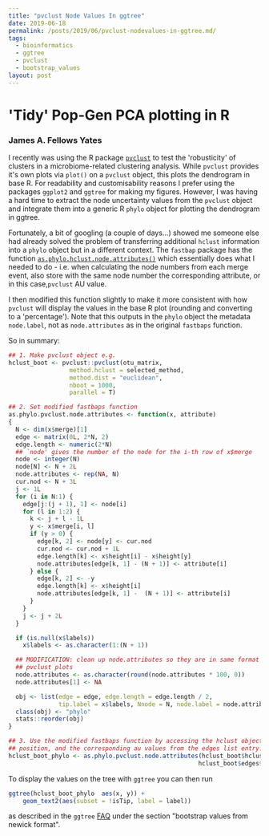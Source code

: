 ```yaml
---
title: "pvclust Node Values In ggtree"
date: 2019-06-18
permalink: /posts/2019/06/pvclust-nodevalues-in-ggtree.md/
tags:
  - bioinformatics
  - ggtree
  - pvclust
  - bootstrap_values
layout: post
---
```


# 'Tidy' Pop-Gen PCA plotting in R

### James A. Fellows Yates

I recently was using the R package [`pvclust`](http://stat.sys.i.kyoto-u.ac.jp/prog/pvclust/) to test the
'robusticity' of clusters in a microbiome-related clustering analysis. While `pvclust` provides it's own plots via `plot()` on a `pvclust` object, this plots the dendrogram in base R. For readability and customisability reasons I prefer using the packages `ggplot2` and `ggtree` for making my figures. However, I was having a hard time to extract the node uncertainty values from the `pvclust` object and integrate them into a generic R `phylo` object for plotting the dendrogram in ggtree.

Fortunately, a bit of googling (a couple of days...) showed me someone else had already solved the problem of transferring additional `hclust` information into a `phylo` object but in a different context. The `fastbap` package has the function [`as.phylo.hclust.node.attributes()`](https://github.com/gtonkinhill/fastbaps/blob/master/R/as.phylo.hclust.node.attributes.R) which essentially does what I needed to do - i.e. when calculating the node numbers from each merge event, also store with the same node number the corresponding attribute, or in this case,`pvclust` AU value.

I then modified this function slightly to make it more consistent with how `pvclust` will display the values in the base R plot (rounding and converting to a 'percentage'). Note that this outputs in the `phylo` object the metadata `node.label`, not as `node.attributes` as in the original `fastbaps` function.

So in summary:

```r
## 1. Make pvclust object e.g.
hclust_boot <- pvclust::pvclust(otu_matrix,
                 method.hclust = selected_method,
                 method.dist = "euclidean",
                 nboot = 1000,
                 parallel = T)

## 2. Set modified fastbaps function
as.phylo.pvclust.node.attributes <- function(x, attribute)
{
  N <- dim(x$merge)[1]
  edge <- matrix(0L, 2*N, 2)
  edge.length <- numeric(2*N)
  ## `node' gives the number of the node for the i-th row of x$merge
  node <- integer(N)
  node[N] <- N + 2L
  node.attributes <- rep(NA, N)
  cur.nod <- N + 3L
  j <- 1L
  for (i in N:1) {
    edge[j:(j + 1), 1] <- node[i]
    for (l in 1:2) {
      k <- j + l - 1L
      y <- x$merge[i, l]
      if (y > 0) {
        edge[k, 2] <- node[y] <- cur.nod
        cur.nod <- cur.nod + 1L
        edge.length[k] <- x$height[i] - x$height[y]
        node.attributes[edge[k, 1] - (N + 1)] <- attribute[i]
      } else {
        edge[k, 2] <- -y
        edge.length[k] <- x$height[i]
        node.attributes[edge[k, 1] -  (N + 1)] <- attribute[i]
      }
    }
    j <- j + 2L
  }

  if (is.null(x$labels))
    x$labels <- as.character(1:(N + 1))

  ## MODIFICATION: clean up node.attributes so they are in same format in
  ## pvclust plots
  node.attributes <- as.character(round(node.attributes * 100, 0))
  node.attributes[1] <- NA

  obj <- list(edge = edge, edge.length = edge.length / 2,
              tip.label = x$labels, Nnode = N, node.label = node.attributes)
  class(obj) <- "phylo"
  stats::reorder(obj)
}

## 3. Use the modified fastbaps function by accessing the hclust object in first
## position, and the corresponding au values from the edges list entry.
hclust_boot_phylo <- as.phylo.pvclust.node.attributes(hclust_boot$hclust,
                                                     hclust_boot$edges$au)

```

To display the values on the tree with `ggtree` you can then run

```r
ggtree(hclust_boot_phylo  aes(x, y)) +
    geom_text2(aes(subset = !isTip, label = label))
```

as described in the `ggtree` [FAQ](https://guangchuangyu.github.io/software/ggtree/faq/#) under the section "bootstrap values from newick format".

